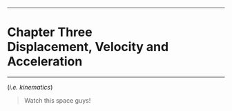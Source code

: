 

-----

# Chapter Three<br />Displacement, Velocity and Acceleration

-----



(*i.e. kinematics*)
> Watch this space guys!

